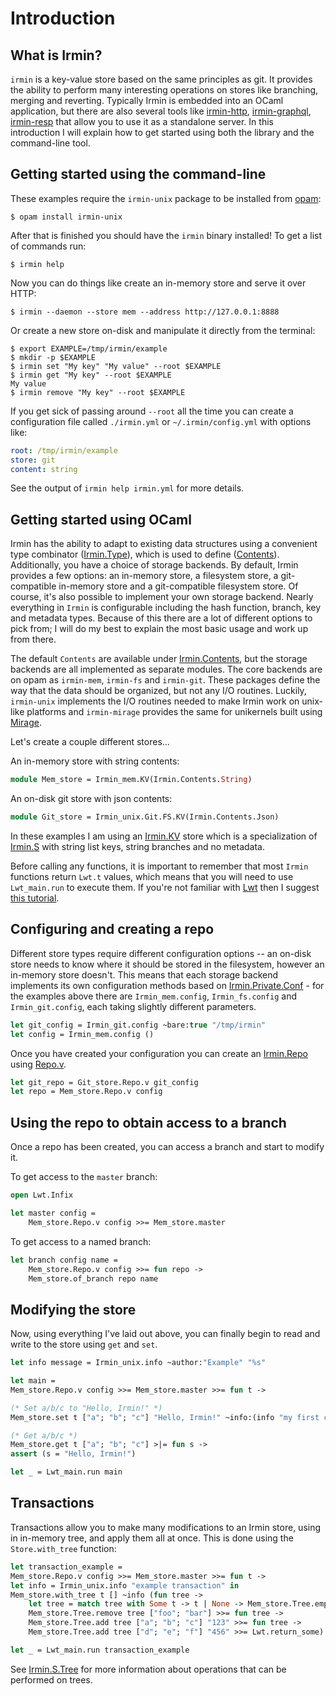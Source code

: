 # Introduction

## What is Irmin?

`irmin` is a key-value store based on the same principles as git. It provides the ability to perform many interesting operations on stores like branching, merging and reverting. Typically Irmin is embedded into an OCaml application, but there are also several tools like [irmin-http](https://github.com/mirage/irmin), [irmin-graphql](https://github.com/andreas/irmin-graphql), [irmin-resp](https://github.com/zshipko/irmin-resp) that allow you to use it as a standalone server. In this introduction I will explain how to get started using both the library and the command-line tool.

## Getting started using the command-line

These examples require the `irmin-unix` package to be installed from [opam](https://github.com/ocaml/opam):

```shell
$ opam install irmin-unix
```

After that is finished you should have the `irmin` binary installed! To get a list of commands run:

```shell
$ irmin help
```

Now you can do things like create an in-memory store and serve it over HTTP:

```shell
$ irmin --daemon --store mem --address http://127.0.0.1:8888
```

Or create a new store on-disk and manipulate it directly from the terminal:

```shell
$ export EXAMPLE=/tmp/irmin/example
$ mkdir -p $EXAMPLE
$ irmin set "My key" "My value" --root $EXAMPLE
$ irmin get "My key" --root $EXAMPLE
My value
$ irmin remove "My key" --root $EXAMPLE
```

If you get sick of passing around `--root` all the time you can create a configuration file called `./irmin.yml` or `~/.irmin/config.yml` with options like:

```yaml
root: /tmp/irmin/example
store: git
content: string
```

See the output of `irmin help irmin.yml` for more details.

## Getting started using OCaml

Irmin has the ability to adapt to existing data structures using a convenient type combinator ([Irmin.Type](https://mirage.github.io/irmin/irmin/Irmin/Type/index.html)), which is used to define ([Contents](https://mirage.github.io/irmin/irmin/Irmin/Contents/index.html)). Additionally, you have a choice of storage backends. By default, Irmin provides a few options: an in-memory store, a filesystem store, a git-compatible in-memory store and a git-compatible filesystem store. Of course, it's also possible to implement your own storage backend. Nearly everything in `Irmin` is configurable including the hash function, branch, key and metadata types. Because of this there are a lot of different options to pick from; I will do my best to explain the most basic usage and work up from there.

The default `Contents` are available under [Irmin.Contents](https://mirage.github.io/irmin/irmin/Irmin/Contents/index.html), but the storage backends are all implemented as separate modules. The core backends are on opam as `irmin-mem`, `irmin-fs` and `irmin-git`. These packages define the way that the data should be organized, but not any I/O routines. Luckily, `irmin-unix` implements the I/O routines needed to make Irmin work on unix-like platforms and `irmin-mirage` provides the same for unikernels built using [Mirage](https://mirage.io).

Let's create a couple different stores...

An in-memory store with string contents:

```ocaml
module Mem_store = Irmin_mem.KV(Irmin.Contents.String)
```

An on-disk git store with json contents:

```ocaml
module Git_store = Irmin_unix.Git.FS.KV(Irmin.Contents.Json)
```

In these examples I am using an [Irmin.KV]( https://mirage.github.io/irmin/irmin/Irmin/module-type-KV/index.html) store which is a specialization of [Irmin.S](https://mirage.github.io/irmin/irmin/Irmin/module-type-S/index.html) with string list keys, string branches and no metadata.

Before calling any functions, it is important to remember that most `Irmin` functions return `Lwt.t` values, which means that you will need to use `Lwt_main.run` to execute them. If you're not familiar with [Lwt](https://github.com/ocsigen/lwt) then I suggest [this tutorial](https://mirage.io/wiki/tutorial-lwt).

## Configuring and creating a repo

Different store types require different configuration options -- an on-disk store needs to know where it should be stored in the filesystem, however an in-memory store doesn't. This means that each storage backend implements its own configuration methods based on [Irmin.Private.Conf](https://mirage.github.io/irmin/irmin/Irmin/Private/Conf/index.html) - for the examples above there are `Irmin_mem.config`, `Irmin_fs.config` and `Irmin_git.config`, each taking slightly different parameters.

```ocaml
let git_config = Irmin_git.config ~bare:true "/tmp/irmin"
let config = Irmin_mem.config ()
```
Once you have created your configuration you can create an [Irmin.Repo](https://mirage.github.io/irmin/irmin/Irmin/Repo/index.html) using [Repo.v](https://mirage.github.io/irmin/irmin/Irmin/Make/Repo/index.html#val-v).

```ocaml
let git_repo = Git_store.Repo.v git_config
let repo = Mem_store.Repo.v config
```

## Using the repo to obtain access to a branch

Once a repo has been created, you can access a branch and start to modify it.

To get access to the `master` branch:

```ocaml
open Lwt.Infix

let master config =
    Mem_store.Repo.v config >>= Mem_store.master
```

To get access to a named branch:

```ocaml
let branch config name =
    Mem_store.Repo.v config >>= fun repo ->
    Mem_store.of_branch repo name
```

## Modifying the store

Now, using everything I've laid out above, you can finally begin to read and write to the store using `get` and `set`.

```ocaml
let info message = Irmin_unix.info ~author:"Example" "%s"

let main =
Mem_store.Repo.v config >>= Mem_store.master >>= fun t ->

(* Set a/b/c to "Hello, Irmin!" *)
Mem_store.set t ["a"; "b"; "c"] "Hello, Irmin!" ~info:(info "my first commit") >>= fun () ->

(* Get a/b/c *)
Mem_store.get t ["a"; "b"; "c"] >|= fun s ->
assert (s = "Hello, Irmin!")

let _ = Lwt_main.run main
```

## Transactions

Transactions allow you to make many modifications to an Irmin store, using in in-memory tree, and apply them all at once. This is done using the `Store.with_tree` function:

```ocaml
let transaction_example =
Mem_store.Repo.v config >>= Mem_store.master >>= fun t ->
let info = Irmin_unix.info "example transaction" in
Mem_store.with_tree t [] ~info (fun tree ->
    let tree = match tree with Some t -> t | None -> Mem_store.Tree.empty in
    Mem_store.Tree.remove tree ["foo"; "bar"] >>= fun tree ->
    Mem_store.Tree.add tree ["a"; "b"; "c"] "123" >>= fun tree ->
    Mem_store.Tree.add tree ["d"; "e"; "f"] "456" >>= Lwt.return_some)

let _ = Lwt_main.run transaction_example
```

See [Irmin.S.Tree](https://mirage.github.io/irmin/irmin/Irmin/module-type-S/Tree/index.html) for more information about operations that can be performed on trees.


